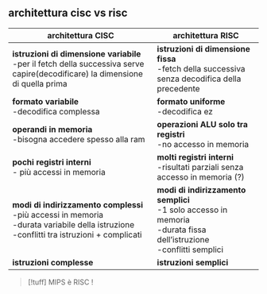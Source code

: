 ## architettura cisc vs risc

| architettura CISC                                                                                                                               | architettura RISC                                                                                                         |
| ----------------------------------------------------------------------------------------------------------------------------------------------- | ------------------------------------------------------------------------------------------------------------------------- |
| **istruzioni di dimensione variabile**<br>-per il fetch della successiva serve capire(decodificare) la dimensione di quella prima               | **istruzioni di dimensione fissa**<br>-fetch della successiva senza decodifica della precedente                           |
| **formato variabile**<br>-decodifica complessa                                                                                                  | **formato uniforme**<br>-decodifica ez                                                                                    |
| **operandi in memoria**<br>-bisogna accedere spesso alla ram                                                                                    | **operazioni ALU solo tra registri**<br>-no accesso in memoria                                                            |
| **pochi registri interni**<br>- più accessi in memoria                                                                                          | **molti registri interni**<br>-risultati parziali senza accesso in memoria (?)                                            |
| **modi di indirizzamento complessi**<br>-più accessi in memoria<br>-durata variabile della istruzione<br>-conflitti tra istruzioni + complicati | **modi di indirizzamento semplici**<br>-1 solo accesso in memoria<br>-durata fissa dell’istruzione<br>-conflitti semplici |
| **istruzioni complesse**                                                                                                                        | **istruzioni semplici**                                                                                                   |
>[!tuff] MIPS è RISC !

